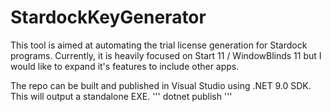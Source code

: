 # StardockKeyGenerator
This tool is aimed at automating the trial license generation for Stardock programs. Currently, it is heavily focused on Start 11 / WindowBlinds 11 but I would like to expand it's features to include other apps.

The repo can be built and published in Visual Studio using .NET 9.0 SDK. This will output a standalone EXE.
'''
dotnet publish
'''
